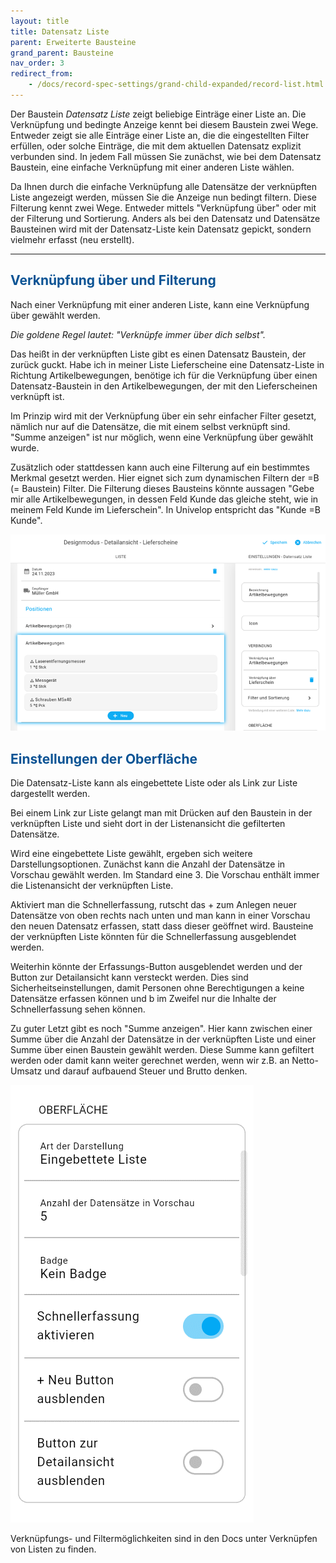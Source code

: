 ```yaml
---
layout: title
title: Datensatz Liste
parent: Erweiterte Bausteine
grand_parent: Bausteine
nav_order: 3
redirect_from:
    - /docs/record-spec-settings/grand-child-expanded/record-list.html
---
```


Der Baustein _Datensatz Liste_ zeigt beliebige Einträge einer Liste an.
Die Verknüpfung und bedingte Anzeige kennt bei diesem Baustein zwei Wege.
Entweder zeigt sie alle Einträge einer Liste an, die die eingestellten Filter erfüllen, oder solche Einträge, die mit dem aktuellen Datensatz explizit verbunden sind.
In jedem Fall müssen Sie zunächst, wie bei dem Datensatz Baustein,
eine einfache Verknüpfung mit einer anderen Liste wählen.

Da Ihnen durch die einfache Verknüpfung alle Datensätze der verknüpften Liste angezeigt werden, müssen Sie
die Anzeige nun bedingt filtern. Diese Filterung kennt zwei Wege. Entweder mittels "Verknüpfung über" oder
mit der Filterung und Sortierung. Anders als bei den Datensatz und Datensätze Bausteinen wird mit der Datensatz-Liste
kein Datensatz gepickt, sondern vielmehr erfasst (neu erstellt).

---

## <span style="color:#0b5394">Verknüpfung über und Filterung</span>

Nach einer Verknüpfung mit einer anderen Liste, kann eine Verknüpfung über gewählt werden.

_Die goldene Regel lautet: "Verknüpfe immer über dich selbst"._

Das heißt in der verknüpften Liste gibt es einen Datensatz Baustein, der zurück guckt.
Habe ich in meiner Liste Lieferscheine eine Datensatz-Liste in Richtung Artikelbewegungen,
benötige ich für die Verknüpfung über einen Datensatz-Baustein in den Artikelbewegungen,
der mit den Lieferscheinen verknüpft ist.

Im Prinzip wird mit der Verknüpfung über ein sehr einfacher Filter gesetzt, nämlich
nur auf die Datensätze, die mit einem selbst verknüpft sind.
"Summe anzeigen" ist nur möglich, wenn eine Verknüpfung über gewählt wurde.

Zusätzlich oder stattdessen kann auch eine Filterung auf ein bestimmtes Merkmal gesetzt werden.
Hier eignet sich zum dynamischen Filtern der =B (= Baustein) Filter.
Die Filterung dieses Bausteins könnte aussagen "Gebe mir alle Artikelbewegungen, in dessen
Feld Kunde das gleiche steht, wie in meinem Feld Kunde im Lieferschein".
In Univelop entspricht das "Kunde =B Kunde".

![record-list1](\assets\record-spec-settings\record-list1.png 'record-list1')

## <span style="color:#0b5394">Einstellungen der Oberfläche</span>

Die Datensatz-Liste kann als eingebettete Liste oder als Link zur Liste dargestellt werden.

Bei einem Link zur Liste gelangt man mit Drücken auf den Baustein in der verknüpften Liste und sieht dort
in der Listenansicht die gefilterten Datensätze.

Wird eine eingebettete Liste gewählt, ergeben sich weitere Darstellungsoptionen.
Zunächst kann die Anzahl der Datensätze in Vorschau gewählt werden. Im Standard eine 3.
Die Vorschau enthält immer die Listenansicht der verknüpften Liste.

Aktiviert man die Schnellerfassung, rutscht das + zum Anlegen neuer Datensätze von oben rechts
nach unten und man kann in einer Vorschau den neuen Datensatz erfassen, statt dass dieser
geöffnet wird. Bausteine der verknüpften Liste könnten für die Schnellerfassung ausgeblendet werden.

Weiterhin könnte der Erfassungs-Button ausgeblendet werden und der Button zur Detailansicht kann
versteckt werden. Dies sind Sicherheitseinstellungen, damit Personen ohne Berechtigungen a keine Datensätze
erfassen können und b im Zweifel nur die Inhalte der Schnellerfassung sehen können.

Zu guter Letzt gibt es noch "Summe anzeigen". Hier kann zwischen einer Summe über die Anzahl der Datensätze in der verknüpften Liste und einer Summe über einen Baustein gewählt werden. Diese Summe kann gefiltert werden oder damit
kann weiter gerechnet werden, wenn wir z.B. an Netto-Umsatz und darauf aufbauend Steuer und Brutto denken.

![record-list2](\assets\record-spec-settings\record-list2.png 'record-list2')

Verknüpfungs- und Filtermöglichkeiten sind in den Docs unter
Verknüpfen von Listen
zu finden.
